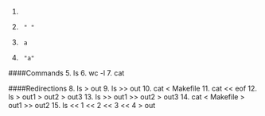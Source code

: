 1. 
2.      " "
3.      a
4.      "a"
####Commands
5.      ls
6.      wc -l
7.      cat

####Redirections
8.      ls > out
9.      ls >> out
10.     cat < Makefile
11.     cat << eof
12.     ls > out1 > out2 > out3
13.     ls >> out1 >> out2 > out3
14.     cat < Makefile > out1 >> out2
15.     ls << 1 << 2 << 3 << 4 > out
